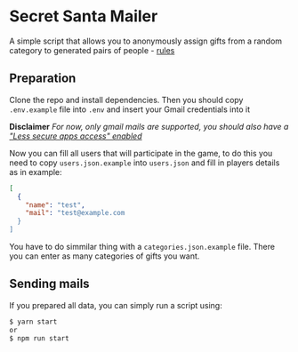 # Secret Santa Mailer

A simple script that allows you to anonymously assign gifts from a random category to generated pairs of people - [rules](https://en.wikipedia.org/wiki/Secret_Santa)

## Preparation

Clone the repo and install dependencies.
Then you should copy `.env.example` file into `.env` and insert your Gmail credentials into it

**Disclaimer**
_For now, only gmail mails are supported, you should also have a ["Less secure apps access" enabled](https://support.google.com/accounts/answer/6010255?hl=en)_

Now you can fill all users that will participate in the game, to do this you need to copy `users.json.example` into `users.json` and fill in players details as in example:

```json
[
  {
    "name": "test",
    "mail": "test@example.com
  }
]
```

You have to do simmilar thing with a `categories.json.example` file. There you can enter as many categories of gifts you want.

## Sending mails

If you prepared all data, you can simply run a script using:

```bash
$ yarn start
or
$ npm run start
```
